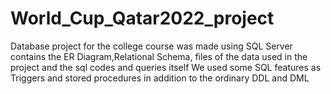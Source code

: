 # World_Cup_Qatar2022_project
Database project for the college course was made using SQL Server
contains the ER Diagram,Relational Schema, files of the data used in the project and the sql codes and queries itself
We used some SQL features as Triggers and stored procedures in addition to the ordinary DDL and DML
